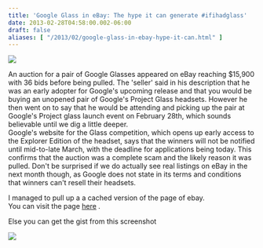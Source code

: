 ```yaml
---
title: 'Google Glass in eBay: The hype it can generate #ifihadglass'
date: 2013-02-28T04:58:00.002-06:00
draft: false
aliases: [ "/2013/02/google-glass-in-ebay-hype-it-can.html" ]
---
```


  
![](http://www.neowin.net/images/uploaded/google%20glass%20fake.jpg)  

An auction for a pair of Google Glasses appeared on eBay reaching $15,900 with 36 bids before being pulled. The 'seller' said in his description that he was an early adopter for Google's upcoming release and that you would be buying an unopened pair of Google's Project Glass headsets. However he then went on to say that he would be attending and picking up the pair at Google's Project glass launch event on February 28th, which sounds believable until we dig a little deeper.  
Google's website for the Glass competition, which opens up early access to the Explorer Edition of the headset, says that the winners will not be notified until mid-to-late March, with the deadline for applications being today. This confirms that the auction was a complete scam and the likely reason it was pulled. Don't be surprised if we do actually see real listings on eBay in the next month though, as Google does not state in its terms and conditions that winners can't resell their headsets.  
  
I managed to pull up a a cached version of the page of ebay.  
You can visit the page [here](http://webcache.googleusercontent.com/search?q=cache:IyjWBuQtCSoJ:www.ebay.com/itm/Google-Glasses-Project-Glass-ifihadglass-Glasses-/221192598719+&cd=1&hl=en&ct=clnk&gl=us) .  
  
Else you can get the gist from this screenshot  
  

[![](http://3.bp.blogspot.com/-wiSUiLnSEVA/US84OyxsaLI/AAAAAAAAFjA/7jcipxoZScM/s640/untitled.bmp)](http://3.bp.blogspot.com/-wiSUiLnSEVA/US84OyxsaLI/AAAAAAAAFjA/7jcipxoZScM/s1600/untitled.bmp)